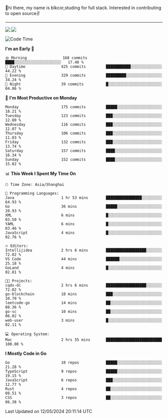 👋hi there, my name is blkcor,studing for full stack.
Interested in contributing to open source✌️

<hr/>

![](https://github-readme-stats.vercel.app/api?username=blkcor)
<a href="https://github.com/blkcor/github-readme-stats">
    <img align="left" src="https://github-readme-stats.vercel.app/api/top-langs/?username=blkcor&hide=jupyter%20notebook,shaderlab,tex,c%23&langs_count=9" />
</a>


<!--START_SECTION:waka-->
![Code Time](http://img.shields.io/badge/Code%20Time-1%2C044%20hrs%2041%20mins-blue)

**I'm an Early 🐤** 

```text
🌞 Morning                168 commits         ████░░░░░░░░░░░░░░░░░░░░░   17.48 % 
🌆 Daytime                425 commits         ███████████░░░░░░░░░░░░░░   44.22 % 
🌃 Evening                329 commits         █████████░░░░░░░░░░░░░░░░   34.24 % 
🌙 Night                  39 commits          █░░░░░░░░░░░░░░░░░░░░░░░░   04.06 % 
```
📅 **I'm Most Productive on Monday** 

```text
Monday                   175 commits         █████░░░░░░░░░░░░░░░░░░░░   18.21 % 
Tuesday                  123 commits         ███░░░░░░░░░░░░░░░░░░░░░░   12.80 % 
Wednesday                116 commits         ███░░░░░░░░░░░░░░░░░░░░░░   12.07 % 
Thursday                 106 commits         ███░░░░░░░░░░░░░░░░░░░░░░   11.03 % 
Friday                   132 commits         ███░░░░░░░░░░░░░░░░░░░░░░   13.74 % 
Saturday                 157 commits         ████░░░░░░░░░░░░░░░░░░░░░   16.34 % 
Sunday                   152 commits         ████░░░░░░░░░░░░░░░░░░░░░   15.82 % 
```


📊 **This Week I Spent My Time On** 

```text
🕑︎ Time Zone: Asia/Shanghai

💬 Programming Languages: 
Java                     1 hr 53 mins        ████████████████░░░░░░░░░   64.93 % 
Go                       36 mins             █████░░░░░░░░░░░░░░░░░░░░   20.93 % 
XML                      6 mins              █░░░░░░░░░░░░░░░░░░░░░░░░   03.50 % 
YAML                     6 mins              █░░░░░░░░░░░░░░░░░░░░░░░░   03.46 % 
JavaScript               4 mins              █░░░░░░░░░░░░░░░░░░░░░░░░   02.76 % 

🔥 Editors: 
Intellijidea             2 hrs 6 mins        ██████████████████░░░░░░░   72.02 % 
VS Code                  44 mins             ██████░░░░░░░░░░░░░░░░░░░   25.18 % 
GoLand                   4 mins              █░░░░░░░░░░░░░░░░░░░░░░░░   02.81 % 

🐱‍💻 Projects: 
cqdx-dc                  2 hrs 6 mins        ██████████████████░░░░░░░   72.02 % 
go-blockchain            18 mins             ███░░░░░░░░░░░░░░░░░░░░░░   10.70 % 
leetcode-go              14 mins             ██░░░░░░░░░░░░░░░░░░░░░░░   08.36 % 
go-sc                    10 mins             ██░░░░░░░░░░░░░░░░░░░░░░░   06.02 % 
web-user                 3 mins              █░░░░░░░░░░░░░░░░░░░░░░░░   02.11 % 

💻 Operating System: 
Mac                      2 hrs 55 mins       █████████████████████████   100.00 % 
```

**I Mostly Code in Go** 

```text
Go                       10 repos            █████░░░░░░░░░░░░░░░░░░░░   21.28 % 
TypeScript               9 repos             █████░░░░░░░░░░░░░░░░░░░░   19.15 % 
JavaScript               6 repos             ███░░░░░░░░░░░░░░░░░░░░░░   12.77 % 
Rust                     4 repos             ██░░░░░░░░░░░░░░░░░░░░░░░   08.51 % 
CSS                      3 repos             ██░░░░░░░░░░░░░░░░░░░░░░░   06.38 % 
```




 Last Updated on 12/05/2024 20:11:14 UTC
<!--END_SECTION:waka-->


